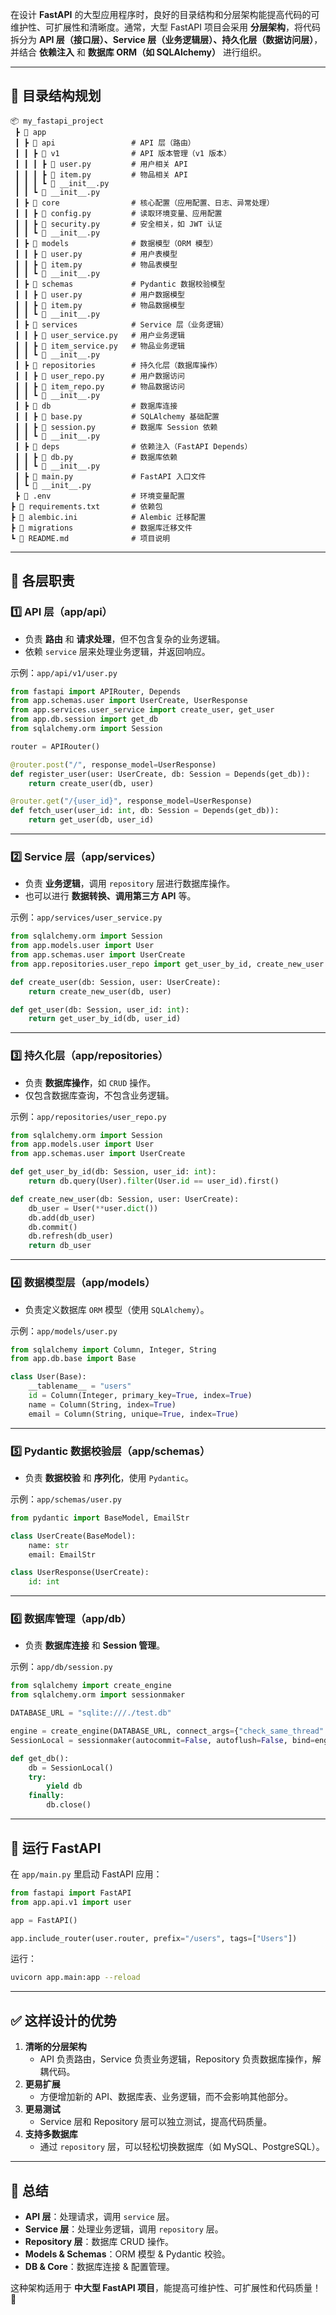 在设计 **FastAPI** 的大型应用程序时，良好的目录结构和分层架构能提高代码的可维护性、可扩展性和清晰度。通常，大型 FastAPI 项目会采用 **分层架构**，将代码拆分为 **API 层（接口层）、Service 层（业务逻辑层）、持久化层（数据访问层）**，并结合 **依赖注入** 和 **数据库 ORM（如 SQLAlchemy）** 进行组织。

---

## **📂 目录结构规划**
```plaintext
📦 my_fastapi_project
 ┣ 📂 app
 ┃ ┣ 📂 api                 # API 层（路由）
 ┃ ┃ ┣ 📂 v1                # API 版本管理（v1 版本）
 ┃ ┃ ┃ ┣ 📜 user.py         # 用户相关 API
 ┃ ┃ ┃ ┣ 📜 item.py         # 物品相关 API
 ┃ ┃ ┃ ┗ 📜 __init__.py
 ┃ ┃ ┗ 📜 __init__.py
 ┃ ┣ 📂 core                # 核心配置（应用配置、日志、异常处理）
 ┃ ┃ ┣ 📜 config.py         # 读取环境变量、应用配置
 ┃ ┃ ┣ 📜 security.py       # 安全相关，如 JWT 认证
 ┃ ┃ ┗ 📜 __init__.py
 ┃ ┣ 📂 models              # 数据模型（ORM 模型）
 ┃ ┃ ┣ 📜 user.py           # 用户表模型
 ┃ ┃ ┣ 📜 item.py           # 物品表模型
 ┃ ┃ ┗ 📜 __init__.py
 ┃ ┣ 📂 schemas             # Pydantic 数据校验模型
 ┃ ┃ ┣ 📜 user.py           # 用户数据模型
 ┃ ┃ ┣ 📜 item.py           # 物品数据模型
 ┃ ┃ ┗ 📜 __init__.py
 ┃ ┣ 📂 services            # Service 层（业务逻辑）
 ┃ ┃ ┣ 📜 user_service.py   # 用户业务逻辑
 ┃ ┃ ┣ 📜 item_service.py   # 物品业务逻辑
 ┃ ┃ ┗ 📜 __init__.py
 ┃ ┣ 📂 repositories        # 持久化层（数据库操作）
 ┃ ┃ ┣ 📜 user_repo.py      # 用户数据访问
 ┃ ┃ ┣ 📜 item_repo.py      # 物品数据访问
 ┃ ┃ ┗ 📜 __init__.py
 ┃ ┣ 📂 db                  # 数据库连接
 ┃ ┃ ┣ 📜 base.py           # SQLAlchemy 基础配置
 ┃ ┃ ┣ 📜 session.py        # 数据库 Session 依赖
 ┃ ┃ ┗ 📜 __init__.py
 ┃ ┣ 📂 deps                # 依赖注入（FastAPI Depends）
 ┃ ┃ ┣ 📜 db.py             # 数据库依赖
 ┃ ┃ ┗ 📜 __init__.py
 ┃ ┣ 📜 main.py             # FastAPI 入口文件
 ┃ ┗ 📜 __init__.py
 ┣ 📜 .env                  # 环境变量配置
┣ 📜 requirements.txt       # 依赖包
┣ 📜 alembic.ini            # Alembic 迁移配置
┣ 📂 migrations             # 数据库迁移文件
┗ 📜 README.md              # 项目说明
```

---

## **📌 各层职责**
### **1️⃣ API 层（app/api）**
- 负责 **路由** 和 **请求处理**，但不包含复杂的业务逻辑。
- 依赖 `service` 层来处理业务逻辑，并返回响应。

示例：`app/api/v1/user.py`
```python
from fastapi import APIRouter, Depends
from app.schemas.user import UserCreate, UserResponse
from app.services.user_service import create_user, get_user
from app.db.session import get_db
from sqlalchemy.orm import Session

router = APIRouter()

@router.post("/", response_model=UserResponse)
def register_user(user: UserCreate, db: Session = Depends(get_db)):
    return create_user(db, user)

@router.get("/{user_id}", response_model=UserResponse)
def fetch_user(user_id: int, db: Session = Depends(get_db)):
    return get_user(db, user_id)
```

---

### **2️⃣ Service 层（app/services）**
- 负责 **业务逻辑**，调用 `repository` 层进行数据库操作。
- 也可以进行 **数据转换、调用第三方 API** 等。

示例：`app/services/user_service.py`
```python
from sqlalchemy.orm import Session
from app.models.user import User
from app.schemas.user import UserCreate
from app.repositories.user_repo import get_user_by_id, create_new_user

def create_user(db: Session, user: UserCreate):
    return create_new_user(db, user)

def get_user(db: Session, user_id: int):
    return get_user_by_id(db, user_id)
```

---

### **3️⃣ 持久化层（app/repositories）**
- 负责 **数据库操作**，如 `CRUD` 操作。
- 仅包含数据库查询，不包含业务逻辑。

示例：`app/repositories/user_repo.py`
```python
from sqlalchemy.orm import Session
from app.models.user import User
from app.schemas.user import UserCreate

def get_user_by_id(db: Session, user_id: int):
    return db.query(User).filter(User.id == user_id).first()

def create_new_user(db: Session, user: UserCreate):
    db_user = User(**user.dict())
    db.add(db_user)
    db.commit()
    db.refresh(db_user)
    return db_user
```

---

### **4️⃣ 数据模型层（app/models）**
- 负责定义数据库 `ORM` 模型（使用 `SQLAlchemy`）。

示例：`app/models/user.py`
```python
from sqlalchemy import Column, Integer, String
from app.db.base import Base

class User(Base):
    __tablename__ = "users"
    id = Column(Integer, primary_key=True, index=True)
    name = Column(String, index=True)
    email = Column(String, unique=True, index=True)
```

---

### **5️⃣ Pydantic 数据校验层（app/schemas）**
- 负责 **数据校验** 和 **序列化**，使用 `Pydantic`。

示例：`app/schemas/user.py`
```python
from pydantic import BaseModel, EmailStr

class UserCreate(BaseModel):
    name: str
    email: EmailStr

class UserResponse(UserCreate):
    id: int
```

---

### **6️⃣ 数据库管理（app/db）**
- 负责 **数据库连接** 和 **Session 管理**。

示例：`app/db/session.py`
```python
from sqlalchemy import create_engine
from sqlalchemy.orm import sessionmaker

DATABASE_URL = "sqlite:///./test.db"

engine = create_engine(DATABASE_URL, connect_args={"check_same_thread": False})
SessionLocal = sessionmaker(autocommit=False, autoflush=False, bind=engine)

def get_db():
    db = SessionLocal()
    try:
        yield db
    finally:
        db.close()
```

---

## **🚀 运行 FastAPI**
在 `app/main.py` 里启动 FastAPI 应用：
```python
from fastapi import FastAPI
from app.api.v1 import user

app = FastAPI()

app.include_router(user.router, prefix="/users", tags=["Users"])
```

运行：
```bash
uvicorn app.main:app --reload
```

---

## **✅ 这样设计的优势**
1. **清晰的分层架构**
   - API 负责路由，Service 负责业务逻辑，Repository 负责数据库操作，解耦代码。
2. **更易扩展**
   - 方便增加新的 API、数据库表、业务逻辑，而不会影响其他部分。
3. **更易测试**
   - Service 层和 Repository 层可以独立测试，提高代码质量。
4. **支持多数据库**
   - 通过 `repository` 层，可以轻松切换数据库（如 MySQL、PostgreSQL）。

---

## **🎯 总结**
- **API 层**：处理请求，调用 `service` 层。
- **Service 层**：处理业务逻辑，调用 `repository` 层。
- **Repository 层**：数据库 CRUD 操作。
- **Models & Schemas**：ORM 模型 & Pydantic 校验。
- **DB & Core**：数据库连接 & 配置管理。

这种架构适用于 **中大型 FastAPI 项目**，能提高可维护性、可扩展性和代码质量！🚀